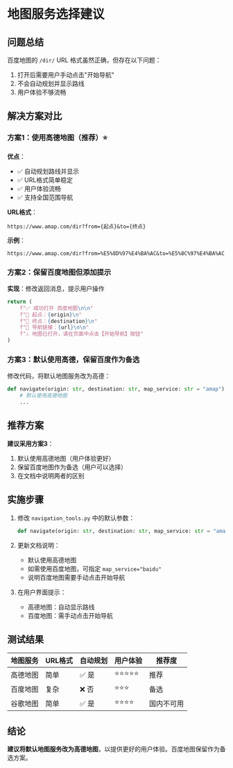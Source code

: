 # 地图服务选择建议

## 问题总结

百度地图的 `/dir/` URL 格式虽然正确，但存在以下问题：
1. 打开后需要用户手动点击"开始导航"
2. 不会自动规划并显示路线
3. 用户体验不够流畅

## 解决方案对比

### 方案1：使用高德地图（推荐）⭐

**优点**：
- ✅ 自动规划路线并显示
- ✅ URL格式简单稳定
- ✅ 用户体验流畅
- ✅ 支持全国范围导航

**URL格式**：
```
https://www.amap.com/dir?from={起点}&to={终点}
```

**示例**：
```
https://www.amap.com/dir?from=%E5%8D%97%E4%BA%AC&to=%E5%8C%97%E4%BA%AC
```

### 方案2：保留百度地图但添加提示

**实现**：修改返回消息，提示用户操作

```python
return (
    f"✅ 成功打开 百度地图\n\n"
    f"📍 起点：{origin}\n"
    f"📍 终点：{destination}\n"
    f"🔗 导航链接：{url}\n\n"
    f"⚠️ 地图已打开，请在页面中点击【开始导航】按钮"
)
```

### 方案3：默认使用高德，保留百度作为备选

修改代码，将默认地图服务改为高德：

```python
def navigate(origin: str, destination: str, map_service: str = "amap") -> str:
    # 默认使用高德地图
    ...
```

## 推荐方案

**建议采用方案3**：
1. 默认使用高德地图（用户体验更好）
2. 保留百度地图作为备选（用户可以选择）
3. 在文档中说明两者的区别

## 实施步骤

1. 修改 `navigation_tools.py` 中的默认参数：
   ```python
   def navigate(origin: str, destination: str, map_service: str = "amap") -> str:
   ```

2. 更新文档说明：
   - 默认使用高德地图
   - 如需使用百度地图，可指定 `map_service="baidu"`
   - 说明百度地图需要手动点击开始导航

3. 在用户界面提示：
   - 高德地图：自动显示路线
   - 百度地图：需手动点击开始导航

## 测试结果

| 地图服务 | URL格式 | 自动规划 | 用户体验 | 推荐度 |
|---------|---------|---------|---------|--------|
| 高德地图 | 简单 | ✅ 是 | ⭐⭐⭐⭐⭐ | 推荐 |
| 百度地图 | 复杂 | ❌ 否 | ⭐⭐⭐ | 备选 |
| 谷歌地图 | 简单 | ✅ 是 | ⭐⭐⭐⭐ | 国内不可用 |

## 结论

**建议将默认地图服务改为高德地图**，以提供更好的用户体验。百度地图保留作为备选方案。

